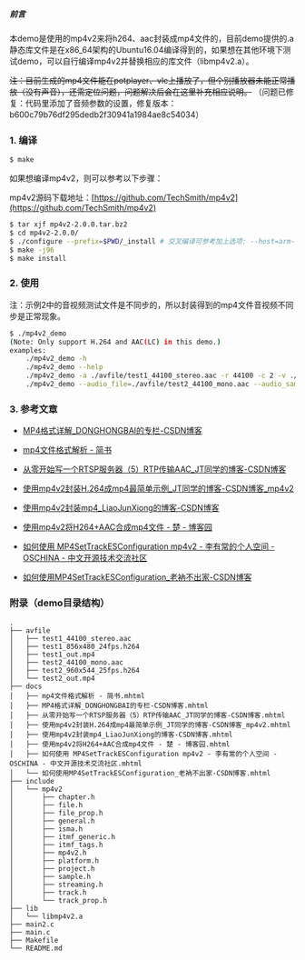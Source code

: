 
##### 前言

本demo是使用的mp4v2来将h264、aac封装成mp4文件的，目前demo提供的.a静态库文件是在x86_64架构的Ubuntu16.04编译得到的，如果想在其他环境下测试demo，可以自行编译mp4v2并替换相应的库文件（libmp4v2.a）。

~~注：目前生成的mp4文件能在potplayer、vlc上播放了，但个别播放器未能正常播放（没有声音），还需定位问题，问题解决后会在这里补充相应说明。~~ （问题已修复：代码里添加了音频参数的设置，修复版本：b600c79b76df295dedb2f30941a1984ae8c54034）


###  1. 编译

```bash
$ make
```

如果想编译mp4v2，则可以参考以下步骤：

mp4v2源码下载地址：[https://github.com/TechSmith/mp4v2](https://github.com/TechSmith/mp4v2)

```bash
$ tar xjf mp4v2-2.0.0.tar.bz2
$ cd mp4v2-2.0.0/
$ ./configure --prefix=$PWD/_install # 交叉编译可参考加上选项: --host=arm-linux-gnueabihf
$ make -j96
$ make install
```


### 2. 使用

注：示例2中的音视频测试文件是不同步的，所以封装得到的mp4文件音视频不同步是正常现象。

```bash
$ ./mp4v2_demo
(Note: Only support H.264 and AAC(LC) in this demo.)
examples:
    ./mp4v2_demo -h
    ./mp4v2_demo --help
    ./mp4v2_demo -a ./avfile/test1_44100_stereo.aac -r 44100 -c 2 -v ./avfile/test1_856x480_24fps.h264 -W 856 -H 480 -f 24 -o ./test1_out.mp4
    ./mp4v2_demo --audio_file=./avfile/test2_44100_mono.aac --audio_samplerate=44100 --audio_channels=1 --video_file=./avfile/test2_960x544_25fps.h264 --video_width=960 --video_height=544 --video_fps=25 --output_mp4=./test2_out.mp4
```

### 3. 参考文章

 - [MP4格式详解_DONGHONGBAI的专栏-CSDN博客](https://blog.csdn.net/DONGHONGBAI/article/details/84401397)

 - [mp4文件格式解析 - 简书](https://www.jianshu.com/p/529c3729f357)

 - [从零开始写一个RTSP服务器（5）RTP传输AAC_JT同学的博客-CSDN博客](https://blog.csdn.net/weixin_42462202/article/details/98986535)

 - [使用mp4v2封装H.264成mp4最简单示例_JT同学的博客-CSDN博客_mp4v2](https://blog.csdn.net/weixin_42462202/article/details/90108485)

 - [使用mp4v2封装mp4_LiaoJunXiong的博客-CSDN博客](https://blog.csdn.net/weixin_43549602/article/details/84570642)

 - [使用mp4v2将H264+AAC合成mp4文件 - 楚 - 博客园](https://www.cnblogs.com/chutianyao/archive/2012/04/13/2446140.html)

 - [如何使用 MP4SetTrackESConfiguration mp4v2 - 李有常的个人空间 - OSCHINA - 中文开源技术交流社区](https://my.oschina.net/u/1177171/blog/494369)

 - [如何使用MP4SetTrackESConfiguration_老衲不出家-CSDN博客](https://blog.csdn.net/tanningzhong/article/details/77527692)

### 附录（demo目录结构）

```
.
├── avfile
│   ├── test1_44100_stereo.aac
│   ├── test1_856x480_24fps.h264
│   ├── test1_out.mp4
│   ├── test2_44100_mono.aac
│   ├── test2_960x544_25fps.h264
│   └── test2_out.mp4
├── docs
│   ├── mp4文件格式解析 - 简书.mhtml
│   ├── MP4格式详解_DONGHONGBAI的专栏-CSDN博客.mhtml
│   ├── 从零开始写一个RTSP服务器（5）RTP传输AAC_JT同学的博客-CSDN博客.mhtml
│   ├── 使用mp4v2封装H.264成mp4最简单示例_JT同学的博客-CSDN博客_mp4v2.mhtml
│   ├── 使用mp4v2封装mp4_LiaoJunXiong的博客-CSDN博客.mhtml
│   ├── 使用mp4v2将H264+AAC合成mp4文件 - 楚 - 博客园.mhtml
│   ├── 如何使用 MP4SetTrackESConfiguration mp4v2 - 李有常的个人空间 - OSCHINA - 中文开源技术交流社区.mhtml
│   └── 如何使用MP4SetTrackESConfiguration_老衲不出家-CSDN博客.mhtml
├── include
│   └── mp4v2
│       ├── chapter.h
│       ├── file.h
│       ├── file_prop.h
│       ├── general.h
│       ├── isma.h
│       ├── itmf_generic.h
│       ├── itmf_tags.h
│       ├── mp4v2.h
│       ├── platform.h
│       ├── project.h
│       ├── sample.h
│       ├── streaming.h
│       ├── track.h
│       └── track_prop.h
├── lib
│   └── libmp4v2.a
├── main2.c
├── main.c
├── Makefile
└── README.md

```

